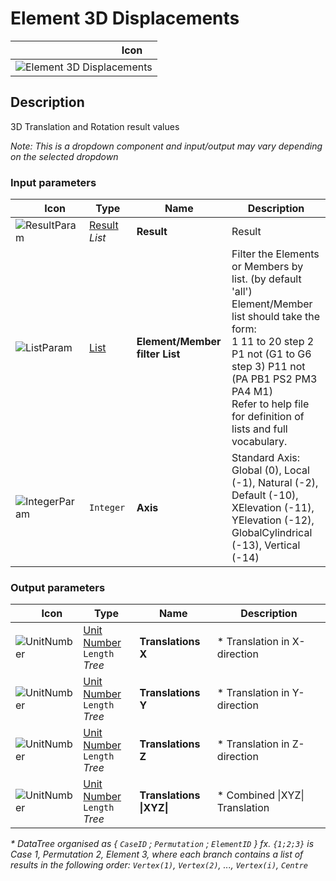 # Element 3D Displacements
<!--- This file has been auto-generated, do not change it manually! Edit the generator here: https://github.com/arup-group/GSA-Grasshopper/tree/main/DocsGeneration --->

|<img width="150"/> Icon |
| ----------- |
|![Element 3D Displacements](./images/Element3dDisplacements.png) |

## Description

3D Translation and Rotation result values

_Note: This is a dropdown component and input/output may vary depending on the selected dropdown_

### Input parameters

|<img width="20"/> Icon |<img width="200"/> Type |<img width="200"/> Name |<img width="1000"/> Description |
| ----------- | ----------- | ----------- | ----------- |
|![ResultParam](./images/ResultParam.png) |[Result](gsagh-result-parameter.md) _List_ |**Result** |Result |
|![ListParam](./images/ListParam.png) |[List](gsagh-list-parameter.md) |**Element/Member filter List** |Filter the Elements or Members by list. (by default 'all')<br />Element/Member list should take the form:<br /> 1 11 to 20 step 2 P1 not (G1 to G6 step 3) P11 not (PA PB1 PS2 PM3 PA4 M1)<br />Refer to help file for definition of lists and full vocabulary. |
|![IntegerParam](./images/IntegerParam.png) |`Integer` |**Axis** |Standard Axis: Global (0), Local (-1), Natural (-2), Default (-10), XElevation (-11), YElevation (-12), GlobalCylindrical (-13), Vertical (-14) |

### Output parameters

|<img width="20"/> Icon |<img width="200"/> Type |<img width="200"/> Name |<img width="1000"/> Description |
| ----------- | ----------- | ----------- | ----------- |
|![UnitNumber](./images/UnitParam.png) |[Unit Number](gsagh-unitnumber-parameter.md)  ` Length ` _Tree_ |**Translations X** |* Translation in X-direction |
|![UnitNumber](./images/UnitParam.png) |[Unit Number](gsagh-unitnumber-parameter.md)  ` Length ` _Tree_ |**Translations Y** |* Translation in Y-direction |
|![UnitNumber](./images/UnitParam.png) |[Unit Number](gsagh-unitnumber-parameter.md)  ` Length ` _Tree_ |**Translations Z** |* Translation in Z-direction |
|![UnitNumber](./images/UnitParam.png) |[Unit Number](gsagh-unitnumber-parameter.md)  ` Length ` _Tree_ |**Translations &#124;XYZ&#124;** |* Combined &#124;XYZ&#124; Translation |



_* DataTree organised as { `CaseID` ; `Permutation` ; `ElementID` } fx. `{1;2;3}` is Case 1, Permutation 2, Element 3, where each branch contains a list of results in the following order: `Vertex(1)`, `Vertex(2)`, ..., `Vertex(i)`, `Centre`_


